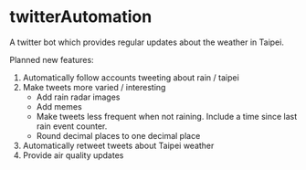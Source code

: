 # twitterAutomation

A twitter bot which provides regular updates about the weather in Taipei.

Planned new features: 

1. Automatically follow accounts tweeting about rain / taipei
2. Make tweets more varied / interesting 
    - Add rain radar images
    - Add memes
    - Make tweets less frequent when not raining. Include a time since last rain event counter. 
    - Round decimal places to one decimal place 
3. Automatically retweet tweets about Taipei weather
4. Provide air quality updates 
